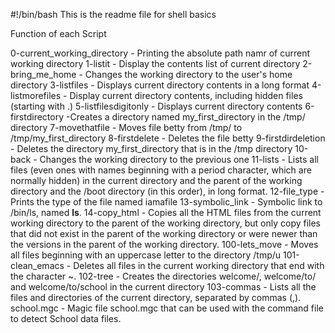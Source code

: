 #!/bin/bash
This is the readme file for shell basics

Function of each Script

0-current_working_directory - Printing the absolute path namr of current working directory
1-listit - Display the contents list of current directory 
2-bring_me_home - Changes the working directory to the user's home directory
3-listfiles - Displays current directory contents in a long format
4-listmorefiles - Display current directory contents, including hidden files (starting with .)
5-listfilesdigitonly - Displays current directory contents
6-firstdirectory -Creates a directory named my_first_directory in the /tmp/ directory
7-movethatfile - Moves file betty from /tmp/ to /tmp/my_first_directory
8-firstdelete - Deletes the file betty
9-firstdirdeletion - Deletes the directory my_first_directory that is in the /tmp directory
10-back - Changes the working directory to the previous one
11-lists - Lists all files (even ones with names beginning with a period character, which are normally hidden) in the current directory and the parent of the working directory and the /boot directory (in this order), in long format.
12-file_type - Prints the type of the file named iamafile
13-symbolic_link - Symbolic link to /bin/ls, named __ls__.
14-copy_html - Copies all the HTML files from the current working directory to the parent of the working directory, but only copy files that did not exist in the parent of the working directory or were newer than the versions in the parent of the working directory.
100-lets_move - Moves all files beginning with an uppercase letter to the directory /tmp/u
101-clean_emacs - Deletes all files in the current working directory that end with the character ~.
102-tree - Creates the directories welcome/, welcome/to/ and welcome/to/school in the current directory
103-commas - Lists all the files and directories of the current directory, separated by commas (,).
school.mgc - Magic file school.mgc that can be used with the command file to detect School data files. 

